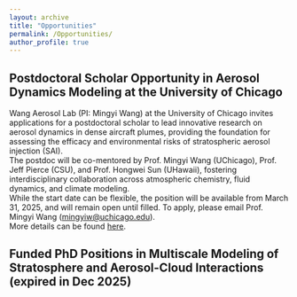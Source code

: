 ```yaml
---
layout: archive
title: "Opportunities"
permalink: /Opportunities/
author_profile: true
---
```


Postdoctoral Scholar Opportunity in Aerosol Dynamics Modeling at the University of Chicago
---
Wang Aerosol Lab (PI: Mingyi Wang) at the University of Chicago invites applications for a postdoctoral scholar to lead innovative research on aerosol dynamics in dense aircraft plumes, providing the foundation for assessing the efficacy and environmental risks of stratospheric aerosol injection (SAI). <br />
The postdoc will be co-mentored by Prof. Mingyi Wang (UChicago), Prof. Jeff Pierce (CSU), and Prof. Hongwei Sun (UHawaii), fostering interdisciplinary collaboration across atmospheric chemistry, fluid dynamics, and climate modeling. <br />
While the start date can be flexible, the position will be available from March 31, 2025, and will remain open until filled. To apply, please email Prof. Mingyi Wang (mingyiw@uchicago.edu). <br />
More details can be found [here](https://hongwei8sun.github.io/files/Postdoc_WangLab_UChicago_Modeling_2025.pdf). <br />


Funded PhD Positions in Multiscale Modeling of Stratosphere and Aerosol-Cloud Interactions (expired in Dec 2025)
--


